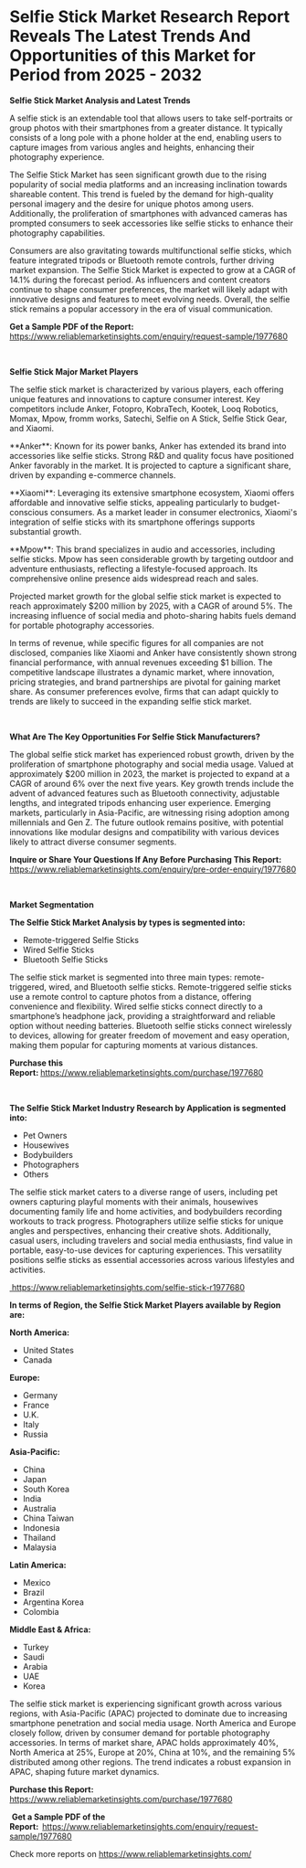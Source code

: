 <p><h1>Selfie Stick Market Research Report Reveals The Latest Trends And Opportunities of this Market for Period from 2025 - 2032</h1></p><p><strong>Selfie Stick Market Analysis and Latest Trends</strong></p>
<p><p>A selfie stick is an extendable tool that allows users to take self-portraits or group photos with their smartphones from a greater distance. It typically consists of a long pole with a phone holder at the end, enabling users to capture images from various angles and heights, enhancing their photography experience.</p><p>The Selfie Stick Market has seen significant growth due to the rising popularity of social media platforms and an increasing inclination towards shareable content. This trend is fueled by the demand for high-quality personal imagery and the desire for unique photos among users. Additionally, the proliferation of smartphones with advanced cameras has prompted consumers to seek accessories like selfie sticks to enhance their photography capabilities.</p><p>Consumers are also gravitating towards multifunctional selfie sticks, which feature integrated tripods or Bluetooth remote controls, further driving market expansion. The Selfie Stick Market is expected to grow at a CAGR of 14.1% during the forecast period. As influencers and content creators continue to shape consumer preferences, the market will likely adapt with innovative designs and features to meet evolving needs. Overall, the selfie stick remains a popular accessory in the era of visual communication.</p></p>
<p><strong>Get a Sample PDF of the Report:&nbsp;</strong> <a href="https://www.reliablemarketinsights.com/enquiry/request-sample/1977680?utm_campaign=1937&utm_medium=2&utm_source=Github&utm_content=ia&utm_term=08022025&utm_id=selfie-stick">https://www.reliablemarketinsights.com/enquiry/request-sample/1977680</a></p>
<p>&nbsp;</p>
<p><strong>Selfie Stick Major Market Players</strong></p>
<p><p>The selfie stick market is characterized by various players, each offering unique features and innovations to capture consumer interest. Key competitors include Anker, Fotopro, KobraTech, Kootek, Looq Robotics, Momax, Mpow, fromm works, Satechi, Selfie on A Stick, Selfie Stick Gear, and Xiaomi.</p><p>**Anker**: Known for its power banks, Anker has extended its brand into accessories like selfie sticks. Strong R&D and quality focus have positioned Anker favorably in the market. It is projected to capture a significant share, driven by expanding e-commerce channels.</p><p>**Xiaomi**: Leveraging its extensive smartphone ecosystem, Xiaomi offers affordable and innovative selfie sticks, appealing particularly to budget-conscious consumers. As a market leader in consumer electronics, Xiaomi's integration of selfie sticks with its smartphone offerings supports substantial growth.</p><p>**Mpow**: This brand specializes in audio and accessories, including selfie sticks. Mpow has seen considerable growth by targeting outdoor and adventure enthusiasts, reflecting a lifestyle-focused approach. Its comprehensive online presence aids widespread reach and sales.</p><p>Projected market growth for the global selfie stick market is expected to reach approximately $200 million by 2025, with a CAGR of around 5%. The increasing influence of social media and photo-sharing habits fuels demand for portable photography accessories.</p><p>In terms of revenue, while specific figures for all companies are not disclosed, companies like Xiaomi and Anker have consistently shown strong financial performance, with annual revenues exceeding $1 billion. The competitive landscape illustrates a dynamic market, where innovation, pricing strategies, and brand partnerships are pivotal for gaining market share. As consumer preferences evolve, firms that can adapt quickly to trends are likely to succeed in the expanding selfie stick market.</p></p>
<p>&nbsp;</p>
<p><strong>What Are The Key Opportunities For Selfie Stick Manufacturers?</strong></p>
<p><p>The global selfie stick market has experienced robust growth, driven by the proliferation of smartphone photography and social media usage. Valued at approximately $200 million in 2023, the market is projected to expand at a CAGR of around 6% over the next five years. Key growth trends include the advent of advanced features such as Bluetooth connectivity, adjustable lengths, and integrated tripods enhancing user experience. Emerging markets, particularly in Asia-Pacific, are witnessing rising adoption among millennials and Gen Z. The future outlook remains positive, with potential innovations like modular designs and compatibility with various devices likely to attract diverse consumer segments.</p></p>
<p><strong>Inquire or Share Your Questions If Any Before Purchasing This Report:</strong> <a href="https://www.reliablemarketinsights.com/enquiry/pre-order-enquiry/1977680?utm_campaign=1937&utm_medium=2&utm_source=Github&utm_content=ia&utm_term=08022025&utm_id=selfie-stick">https://www.reliablemarketinsights.com/enquiry/pre-order-enquiry/1977680</a></p>
<p>&nbsp;</p>
<p><strong>Market Segmentation</strong></p>
<p><strong>The Selfie Stick Market Analysis by types is segmented into:</strong></p>
<p><ul><li>Remote-triggered Selfie Sticks</li><li>Wired Selfie Sticks</li><li>Bluetooth Selfie Sticks</li></ul></p>
<p><p>The selfie stick market is segmented into three main types: remote-triggered, wired, and Bluetooth selfie sticks. Remote-triggered selfie sticks use a remote control to capture photos from a distance, offering convenience and flexibility. Wired selfie sticks connect directly to a smartphone’s headphone jack, providing a straightforward and reliable option without needing batteries. Bluetooth selfie sticks connect wirelessly to devices, allowing for greater freedom of movement and easy operation, making them popular for capturing moments at various distances.</p></p>
<p><strong>Purchase this Report:&nbsp;</strong><a href="https://www.reliablemarketinsights.com/purchase/1977680?utm_campaign=1937&utm_medium=2&utm_source=Github&utm_content=ia&utm_term=08022025&utm_id=selfie-stick">https://www.reliablemarketinsights.com/purchase/1977680</a></p>
<p>&nbsp;</p>
<p><strong>The Selfie Stick Market Industry Research by Application is segmented into:</strong></p>
<p><ul><li>Pet Owners</li><li>Housewives</li><li>Bodybuilders</li><li>Photographers</li><li>Others</li></ul></p>
<p><p>The selfie stick market caters to a diverse range of users, including pet owners capturing playful moments with their animals, housewives documenting family life and home activities, and bodybuilders recording workouts to track progress. Photographers utilize selfie sticks for unique angles and perspectives, enhancing their creative shots. Additionally, casual users, including travelers and social media enthusiasts, find value in portable, easy-to-use devices for capturing experiences. This versatility positions selfie sticks as essential accessories across various lifestyles and activities.</p></p>
<p><a href="https://www.reliablemarketinsights.com/selfie-stick-r1977680?utm_campaign=1937&utm_medium=2&utm_source=Github&utm_content=ia&utm_term=08022025&utm_id=selfie-stick">&nbsp;https://www.reliablemarketinsights.com/selfie-stick-r1977680</a></p>
<p><strong>In terms of Region, the Selfie Stick Market Players available by Region are:</strong></p>
<p>
    <p> <strong> North America: </strong>
        <ul>
            <li>United States</li>
            <li>Canada</li>
        </ul>
        </p> 
    <p> <strong> Europe: </strong>
        <ul>
            <li>Germany</li>
            <li>France</li>
            <li>U.K.</li>
            <li>Italy</li>
            <li>Russia</li>
        </ul>
        </p> 
    <p> <strong> Asia-Pacific: </strong>
        <ul>
            <li>China</li>
            <li>Japan</li>
            <li>South Korea</li>
            <li>India</li>
            <li>Australia</li>
            <li>China Taiwan</li>
            <li>Indonesia</li>
            <li>Thailand</li>
            <li>Malaysia</li>
        </ul>
        </p> 
    <p> <strong> Latin America: </strong>
        <ul>
            <li>Mexico</li>
            <li>Brazil</li>
            <li>Argentina Korea</li>
            <li>Colombia</li>
        </ul>
        </p> 
    <p> <strong> Middle East & Africa: </strong>
        <ul>
            <li>Turkey</li>
            <li>Saudi</li>
            <li>Arabia</li>
            <li>UAE</li>
            <li>Korea</li>
        </ul>
    </p>
    </p>
<p><p>The selfie stick market is experiencing significant growth across various regions, with Asia-Pacific (APAC) projected to dominate due to increasing smartphone penetration and social media usage. North America and Europe closely follow, driven by consumer demand for portable photography accessories. In terms of market share, APAC holds approximately 40%, North America at 25%, Europe at 20%, China at 10%, and the remaining 5% distributed among other regions. The trend indicates a robust expansion in APAC, shaping future market dynamics.</p></p>
<p><strong>Purchase this Report: </strong><a href="https://www.reliablemarketinsights.com/purchase/1977680?utm_campaign=1937&utm_medium=2&utm_source=Github&utm_content=ia&utm_term=08022025&utm_id=selfie-stick">https://www.reliablemarketinsights.com/purchase/1977680</a></p>
<p>&nbsp;<strong>Get a Sample PDF of the Report:&nbsp;&nbsp;</strong><a href="https://www.reliablemarketinsights.com/enquiry/request-sample/1977680?utm_campaign=1937&utm_medium=2&utm_source=Github&utm_content=ia&utm_term=08022025&utm_id=selfie-stick">https://www.reliablemarketinsights.com/enquiry/request-sample/1977680</a></p>
<p><strong></strong></p>
<p>Check more reports on <a href="https://www.reliablemarketinsights.com/?utm_campaign=1937&utm_medium=2&utm_source=Github&utm_content=ia&utm_term=08022025&utm_id=selfie-stick">https://www.reliablemarketinsights.com/</a></p>